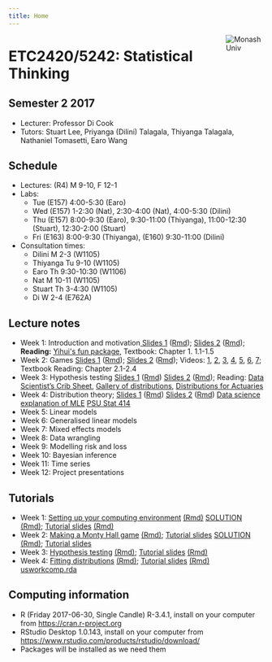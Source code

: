 ```yaml
---
title: Home
---
```


[<img src="img/M.png" style="max-width:15%;min-width:40px;float:right;" alt="Monash Univ" />](https://monash.edu)

# ETC2420/5242: Statistical Thinking

## Semester 2 2017

- Lecturer: Professor Di Cook 
- Tutors: Stuart Lee, Priyanga (Dilini) Talagala, Thiyanga Talagala, Nathaniel Tomasetti, Earo Wang

## Schedule

- Lectures: (R4) M 9-10, F 12-1
- Labs: 
  - Tue (E157) 4:00-5:30 (Earo)
  - Wed (E157) 1-2:30 (Nat), 2:30-4:00 (Nat), 4:00-5:30 (Dilini)
  - Thu (E157) 8:00-9:30 (Earo), 9:30-11:00 (Thiyanga), 11:00-12:30 (Stuart), 12:30-2:00 (Stuart)
  - Fri (E163) 8:00-9:30 (Thiyanga), (E160) 9:30-11:00 (Dilini)
- Consultation times:
  - Dilini M 2-3 (W1105)
  - Thiyanga Tu 9-10 (W1105)
  - Earo Th 9:30-10:30 (W1106)
  - Nat M 10-11 (W1105)
  - Stuart Th 3-4:30 (W1105)
  - Di W 2-4 (E762A)

## Lecture notes


- Week 1: Introduction and motivation[ Slides 1](lectures/week1.class1.html) ([Rmd](lectures/week1.class1.Rmd)); [Slides 2](lectures/week1.class2.html) ([Rmd](lectures/week1.class2.Rmd)); __Reading:__ [Yihui's fun package](https://yihui.name/en/2011/08/the-fun-package-use-r-for-fun/), Textbook: Chapter 1. 1.1-1.5
- Week 2: Games [Slides 1](lectures/week2.class1.html) ([Rmd](lectures/week2.class1.Rmd)); [Slides 2](lectures/week2.class2.html) ([Rmd](lectures/week2.class2.Rmd)); Videos: [1](https://vimeo.com/227187709), [2](https://vimeo.com/227190457), [3](https://vimeo.com/227192379), [4](https://vimeo.com/227350960), [5](https://vimeo.com/227350968), [6](https://vimeo.com/227350985), [7](https://vimeo.com/227350988); Textbook Reading: Chapter 2.1-2.4
- Week 3: Hypothesis testing [Slides 1](lectures/week3.class1.html) ([Rmd](lectures/week3.class1.Rmd)) [Slides 2](lectures/week3.class2.html) ([Rmd](lectures/week3.class2.Rmd)); Reading: [Data Scientist’s Crib Sheet](https://blog.cloudera.com/blog/2015/12/common-probability-distributions-the-data-scientists-crib-sheet/), [Gallery of distributions](http://www.itl.nist.gov/div898/handbook/eda/section3/eda366.htm), [Distributions for Actuaries](http://www.casact.org/pubs/monographs/papers/02-Bahnemann.pdf)
- Week 4: Distribution theory; [Slides 1](lectures/week4.class1.html) ([Rmd](lectures/week4.class1.Rmd)) [Slides 2](lectures/week4.class2.html) ([Rmd](lectures/week4.class2.Rmd))  [Data science explanation of MLE](https://medium.com/towards-data-science/parameter-inference-maximum-likelihood-2382ef895408) [PSU Stat 414](https://onlinecourses.science.psu.edu/stat414/node/191)
- Week 5: Linear models
- Week 6: Generalised linear models
- Week 7: Mixed effects models
- Week 8: Data wrangling
- Week 9: Modelling risk and loss
- Week 10: Bayesian inference
- Week 11: Time series
- Week 12: Project presentations

## Tutorials

- Week 1: [Setting up your computing environment](labs/lab1.pdf) [(Rmd)](labs/lab1.Rmd) [SOLUTION](labs/lab1_solution.pdf) [(Rmd)](labs/lab1_solution.Rmd); [Tutorial slides](tutorials/lab01/index.html) [(Rmd)](tutorials/lab01/index.Rmd)
- Week 2: [Making a Monty Hall game](labs/lab2.pdf) [(Rmd)](labs/lab2.Rmd); [Tutorial slides](tutorials/lab02/index.html) [SOLUTION](labs/lab2_solution.pdf) [(Rmd)](labs/lab2_solution.Rmd); [Tutorial slides](tutorials/lab02/index.Rmd)
- Week 3: [Hypothesis testing](labs/lab3.pdf) [(Rmd)](labs/lab3.Rmd); [Tutorial slides](tutorials/lab03/index.html) [(Rmd)](tutorials/lab03/index.Rmd)
- Week 4: [Fitting distributions](labs/lab4.pdf) [(Rmd)](labs/lab4.Rmd); [Tutorial slides](tutorials/lab04/index.html) [(Rmd)](tutorials/lab04/index.Rmd) [usworkcomp.rda](labs/usworkcomp.rda)

## Computing information

- R (Friday 2017-06-30, Single Candle) R-3.4.1, install on your computer from https://cran.r-project.org
- RStudio Desktop 1.0.143, install on your computer from https://www.rstudio.com/products/rstudio/download/
- Packages will be installed as we need them
